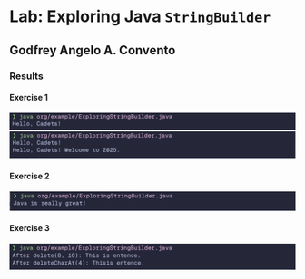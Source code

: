 # Lab: Exploring Java `StringBuilder`

## Godfrey Angelo A. Convento

### Results

#### Exercise 1

![alt text](image.png)
![alt text](image-1.png)

#### Exercise 2

![alt text](image-2.png)

#### Exercise 3

![alt text](image-3.png)
